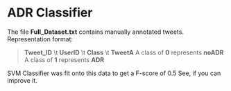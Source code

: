 # ADR Classifier

The file **Full_Dataset.txt** contains manually annotated tweets. 
Representation format:

> **Tweet_ID** \t **UserID** \t **Class** \t **TweetA** 
>A class of **0** represents **noADR**
	A class of **1** represents **ADR**

SVM Classifier was fit onto this data to get a F-score of 0.5
See, if you can improve it. 
